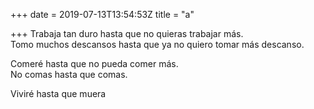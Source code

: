 +++
date = 2019-07-13T13:54:53Z
title = "a"

+++ 
Trabaja tan duro hasta que no quieras trabajar más.     
Tomo muchos descansos hasta que ya no quiero tomar más descanso.   
   
Comeré hasta que no pueda comer más.   
No comas hasta que comas.   
   
Viviré hasta que muera  